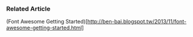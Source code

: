 
### Related Article

(Font Awesome Getting Started)[http://ben-bai.blogspot.tw/2013/11/font-awesome-getting-started.html]